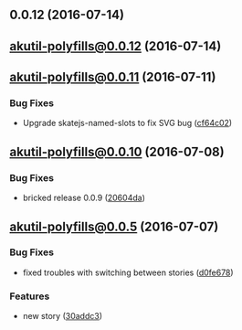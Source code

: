 <a name="0.0.12"></a>
## 0.0.12 (2016-07-14)



<a name="akutil-polyfills@0.0.12"></a>
## akutil-polyfills@0.0.12 (2016-07-14)



<a name="akutil-polyfills@0.0.11"></a>
## akutil-polyfills@0.0.11 (2016-07-11)


### Bug Fixes

* Upgrade skatejs-named-slots to fix SVG bug ([cf64c02](https://bitbucket.org/atlassian/atlaskit/commits/cf64c02))



<a name="akutil-polyfills@0.0.10"></a>
## akutil-polyfills@0.0.10 (2016-07-08)


### Bug Fixes

* bricked release 0.0.9 ([20604da](https://bitbucket.org/atlassian/atlaskit/commits/20604da))



<a name="akutil-polyfills@0.0.5"></a>
## akutil-polyfills@0.0.5 (2016-07-07)


### Bug Fixes

* fixed troubles with switching between stories ([d0fe678](https://bitbucket.org/atlassian/atlaskit/commits/d0fe678))


### Features

* new story ([30addc3](https://bitbucket.org/atlassian/atlaskit/commits/30addc3))



